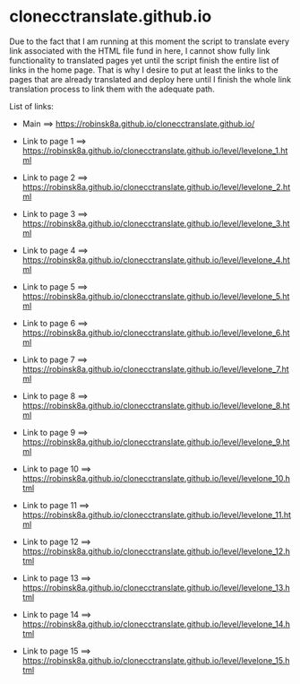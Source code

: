 # clonecctranslate.github.io
Due to the fact that I am running at this moment the script to translate every link associated with the HTML file fund in here,
I cannot show fully link functionality to translated pages yet until the script finish the entire list of links in the home page.
That is why I desire to put at least the links to the pages that are already translated and deploy here until I finish the whole 
link translation process to link them with the adequate path.

List of links:

* Main ==> https://robinsk8a.github.io/clonecctranslate.github.io/

* Link to page 1 ==> https://robinsk8a.github.io/clonecctranslate.github.io/level/levelone_1.html
* Link to page 2 ==> https://robinsk8a.github.io/clonecctranslate.github.io/level/levelone_2.html
* Link to page 3 ==> https://robinsk8a.github.io/clonecctranslate.github.io/level/levelone_3.html
* Link to page 4 ==> https://robinsk8a.github.io/clonecctranslate.github.io/level/levelone_4.html
* Link to page 5 ==> https://robinsk8a.github.io/clonecctranslate.github.io/level/levelone_5.html
* Link to page 6 ==> https://robinsk8a.github.io/clonecctranslate.github.io/level/levelone_6.html
* Link to page 7 ==> https://robinsk8a.github.io/clonecctranslate.github.io/level/levelone_7.html
* Link to page 8 ==> https://robinsk8a.github.io/clonecctranslate.github.io/level/levelone_8.html
* Link to page 9 ==> https://robinsk8a.github.io/clonecctranslate.github.io/level/levelone_9.html
* Link to page 10 ==> https://robinsk8a.github.io/clonecctranslate.github.io/level/levelone_10.html
* Link to page 11 ==> https://robinsk8a.github.io/clonecctranslate.github.io/level/levelone_11.html
* Link to page 12 ==> https://robinsk8a.github.io/clonecctranslate.github.io/level/levelone_12.html
* Link to page 13 ==> https://robinsk8a.github.io/clonecctranslate.github.io/level/levelone_13.html
* Link to page 14 ==> https://robinsk8a.github.io/clonecctranslate.github.io/level/levelone_14.html
* Link to page 15 ==> https://robinsk8a.github.io/clonecctranslate.github.io/level/levelone_15.html
